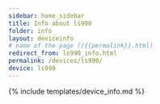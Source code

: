 ```yaml
---
sidebar: home_sidebar
title: Info about ls990
folder: info
layout: deviceinfo
# name of the page (/{{permalink}}.html)
redirect_from: ls990_info.html
permalink: /devices/ls990/
device: ls990
---
```

{% include templates/device_info.md %}
